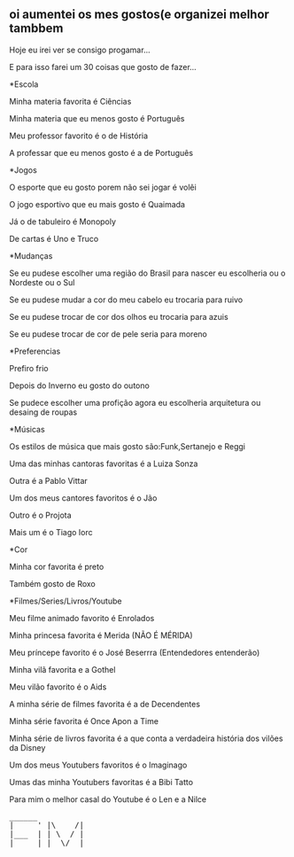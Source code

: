 ## oi aumentei os mes gostos(e organizei melhor tambbem

Hoje eu irei ver se consigo progamar...

E para isso farei um 30 coisas que gosto de fazer...

*Escola 

Minha materia favorita é Ciências

Minha materia que eu menos gosto é Português

Meu professor favorito é o de História 

A professar que eu menos gosto é a de Português 

*Jogos

O esporte que eu gosto porem não sei jogar é volêi

O jogo esportivo que eu mais gosto é Quaimada

Já o de tabuleiro é Monopoly

De cartas é Uno e Truco

*Mudanças

Se eu pudese escolher uma região do Brasil para nascer eu escolheria ou o Nordeste ou o Sul 

Se eu pudese mudar a cor do meu cabelo eu trocaria para ruivo

Se eu pudese trocar de cor dos olhos eu trocaria para azuis 

Se eu pudese trocar de cor de pele seria para moreno

*Preferencias

Prefiro frio

Depois do Inverno eu gosto do outono 

Se pudece escolher uma profição agora eu escolheria arquitetura ou desaing de roupas 

*Músicas

Os estilos de música que mais gosto são:Funk,Sertanejo e Reggi 

Uma das minhas cantoras favoritas é a Luiza Sonza 

Outra é a Pablo Vittar

Um dos meus cantores favoritos é o Jão

Outro é o Projota 

Mais um é o Tiago Iorc

*Cor

Minha cor favorita é preto

Também gosto de Roxo

*Filmes/Series/Livros/Youtube

Meu filme animado favorito é Enrolados 

Minha princesa favorita é  Merida (NÃO É MÉRIDA)

Meu príncepe favorito é o José Beserrra (Entendedores entenderão)

Minha vilã favorita e a Gothel

Meu vilão favorito é o Aids

A minha série de filmes favorita é a de Decendentes

Minha série favorita é Once Apon a Time 

 Minha série de livros favorita é a que conta a verdadeira história dos vilões da Disney

Um dos meus Youtubers favoritos é o Imaginago 

Umas das minha Youtubers favoritas é a Bibi Tatto 

Para mim o melhor casal do Youtube é o Len e a Nilce 
<pre>
______
|     ' |\    /|
|___  | | \  / |
|     | |  \/  |
</preL
